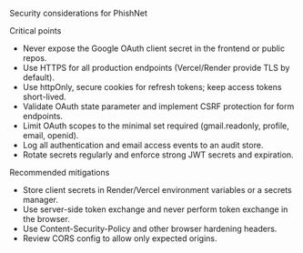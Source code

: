Security considerations for PhishNet

Critical points

- Never expose the Google OAuth client secret in the frontend or public repos.
- Use HTTPS for all production endpoints (Vercel/Render provide TLS by default).
- Use httpOnly, secure cookies for refresh tokens; keep access tokens short-lived.
- Validate OAuth state parameter and implement CSRF protection for form endpoints.
- Limit OAuth scopes to the minimal set required (gmail.readonly, profile, email, openid).
- Log all authentication and email access events to an audit store.
- Rotate secrets regularly and enforce strong JWT secrets and expiration.

Recommended mitigations

- Store client secrets in Render/Vercel environment variables or a secrets manager.
- Use server-side token exchange and never perform token exchange in the browser.
- Use Content-Security-Policy and other browser hardening headers.
- Review CORS config to allow only expected origins.
